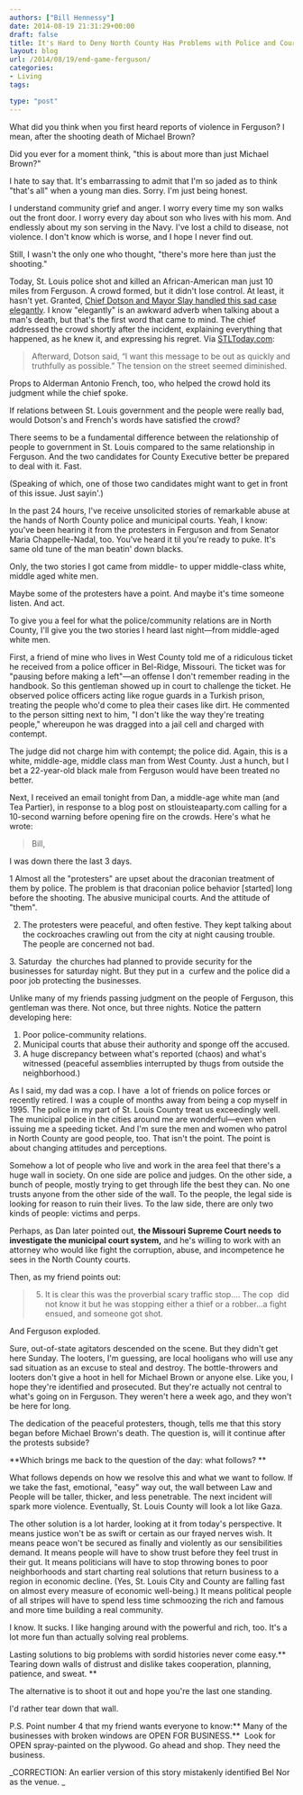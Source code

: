 ```yaml
---
authors: ["Bill Hennessy"]
date: 2014-08-19 21:31:29+00:00
draft: false
title: It's Hard to Deny North County Has Problems with Police and Courts
layout: blog
url: /2014/08/19/end-game-ferguson/
categories:
- Living
tags:

type: "post"
---
```


What did you think when you first heard reports of violence in Ferguson? I mean, after the shooting death of Michael Brown?

Did you ever for a moment think, "this is about more than just Michael Brown?"

I hate to say that. It's embarrassing to admit that I'm so jaded as to think "that's all" when a young man dies. Sorry. I'm just being honest.

I understand community grief and anger. I worry every time my son walks out the front door. I worry every day about son who lives with his mom. And endlessly about my son serving in the Navy. I've lost a child to disease, not violence. I don't know which is worse, and I hope I never find out.

Still, I wasn't the only one who thought, "there's more here than just the shooting."

Today, St. Louis police shot and killed an African-American man just 10 miles from Ferguson. A crowd formed, but it didn't lose control. At least, it hasn't yet. Granted, [Chief Dotson and Mayor Slay handled this sad case elegantly](https://www.stltoday.com/news/local/crime-and-courts/st-louis-police-fatally-shoot-man-who-brandished-knife/article_85d27316-a17a-5e0a-b1d6-8a6753e2fcb2.html). I know "elegantly" is an awkward adverb when talking about a man's death, but that's the first word that came to mind. The chief addressed the crowd shortly after the incident, explaining everything that happened, as he knew it, and expressing his regret. Via [STLToday.com](https://www.stltoday.com/news/local/crime-and-courts/st-louis-police-fatally-shoot-man-who-brandished-knife/article_85d27316-a17a-5e0a-b1d6-8a6753e2fcb2.html):



> Afterward, Dotson said, “I want this message to be out as quickly and truthfully as possible.” The tension on the street seemed diminished.



Props to Alderman Antonio French, too, who helped the crowd hold its judgment while the chief spoke.

If relations between St. Louis government and the people were really bad, would Dotson's and French's words have satisfied the crowd?

There seems to be a fundamental difference between the relationship of people to government in St. Louis compared to the same relationship in Ferguson. And the two candidates for County Executive better be prepared to deal with it. Fast.

(Speaking of which, one of those two candidates might want to get in front of this issue. Just sayin'.)

In the past 24 hours, I've receive unsolicited stories of remarkable abuse at the hands of North County police and municipal courts. Yeah, I know: you've been hearing it from the protesters in Ferguson and from Senator Maria Chappelle-Nadal, too. You've heard it til you're ready to puke. It's same old tune of the man beatin' down blacks.

Only, the two stories I got came from middle- to upper middle-class white, middle aged white men.

Maybe some of the protesters have a point. And maybe it's time someone listen. And act.

To give you a feel for what the police/community relations are in North County, I'll give you the two stories I heard last night—from middle-aged white men.

First, a friend of mine who lives in West County told me of a ridiculous ticket he received from a police officer in Bel-Ridge, Missouri. The ticket was for "pausing before making a left"—an offense I don't remember reading in the handbook. So this gentleman showed up in court to challenge the ticket. He observed police officers acting like rogue guards in a Turkish prison, treating the people who'd come to plea their cases like dirt. He commented to the person sitting next to him, "I don't like the way they're treating people," whereupon he was dragged into a jail cell and charged with contempt.

The judge did not charge him with contempt; the police did. Again, this is a white, middle-age, middle class man from West County. Just a hunch, but I bet a 22-year-old black male from Ferguson would have been treated no better.

Next, I received an email tonight from Dan, a middle-age white man (and Tea Partier), in response to a blog post on stlouisteaparty.com calling for a 10-second warning before opening fire on the crowds. Here's what he wrote:



> Bill,  
  
I was down there the last 3 days.  
  
1 Almost all the "protesters" are upset about the draconian treatment of them by police. The problem is that draconian police behavior [started] long before the shooting. The abusive municipal courts. And the attitude of "them".    
  
2. The protesters were peaceful, and often festive. They kept talking about the cockroaches crawling out from the city at night causing trouble.  The people are concerned not bad.  
  
3. Saturday  the churches had planned to provide security for the businesses for saturday night. But they put in a  curfew and the police did a poor job protecting the businesses.



Unlike many of my friends passing judgment on the people of Ferguson, this gentleman was there. Not once, but three nights. Notice the pattern developing here:




  1. Poor police-community relations.
  2. Municipal courts that abuse their authority and sponge off the accused.
  3. A huge discrepancy between what's reported (chaos) and what's witnessed (peaceful assemblies interrupted by thugs from outside the neighborhood.)




As I said, my dad was a cop. I have  a lot of friends on police forces or recently retired. I was a couple of months away from being a cop myself in 1995. The police in my part of St. Louis County treat us exceedingly well. The municipal police in the cities around me are wonderful—even when issuing me a speeding ticket. And I'm sure the men and women who patrol in North County are good people, too. That isn't the point. The point is about changing attitudes and perceptions.

Somehow a lot of people who live and work in the area feel that there's a huge wall in society. On one side are police and judges. On the other side, a bunch of people, mostly trying to get through life the best they can. No one trusts anyone from the other side of the wall. To the people, the legal side is looking for reason to ruin their lives. To the law side, there are only two kinds of people: victims and perps.

Perhaps, as Dan later pointed out, **the Missouri Supreme Court needs to investigate the municipal court system,** and he's willing to work with an attorney who would like fight the corruption, abuse, and incompetence he sees in the North County courts.

Then, as my friend points out:



> 5. It is clear this was the proverbial scary traffic stop.... The cop  did not know it but he was stopping either a thief or a robber...a fight ensued, and someone got shot.



And Ferguson exploded.

Sure, out-of-state agitators descended on the scene. But they didn't get here Sunday. The looters, I'm guessing, are local hooligans who will use any sad situation as an excuse to steal and destroy. The bottle-throwers and looters don't give a hoot in hell for Michael Brown or anyone else. Like you, I hope they're identified and prosecuted. But they're actually not central to what's going on in Ferguson. They weren't here a week ago, and they won't be here for long.

The dedication of the peaceful protesters, though, tells me that this story began before Michael Brown's death. The question is, will it continue after the protests subside?

**Which brings me back to the question of the day: what follows? **

What follows depends on how we resolve this and what we want to follow. If we take the fast, emotional, "easy" way out, the wall between Law and People will be taller, thicker, and less penetrable. The next incident will spark more violence. Eventually, St. Louis County will look a lot like Gaza.

The other solution is a lot harder, looking at it from today's perspective. It means justice won't be as swift or certain as our frayed nerves wish. It means peace won't be secured as finally and violently as our sensibilities demand. It means people will have to show trust before they feel trust in their gut. It means politicians will have to stop throwing bones to poor neighborhoods and start charting real solutions that return business to a region in economic decline. (Yes, St. Louis City and County are falling fast on almost every measure of economic well-being.) It means political people of all stripes will have to spend less time schmoozing the rich and famous and more time building a real community.

I know. It sucks. I like hanging around with the powerful and rich, too. It's a lot more fun than actually solving real problems.

Lasting solutions to big problems with sordid histories never come easy.** Tearing down walls of distrust and dislike takes cooperation, planning, patience, and sweat. **

The alternative is to shoot it out and hope you're the last one standing.

I'd rather tear down that wall.



P.S. Point number 4 that my friend wants everyone to know:** Many of the businesses with broken windows are OPEN FOR BUSINESS.**  Look for OPEN spray-painted on the plywood. Go ahead and shop. They need the business.

_CORRECTION: An earlier version of this story mistakenly identified Bel Nor as the venue. _
